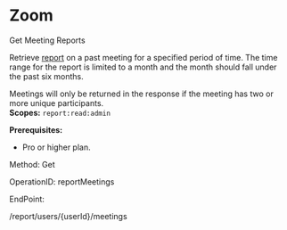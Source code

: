 #     Zoom


Get Meeting Reports

Retrieve [report](https://support.zoom.us/hc/en-us/articles/216378603-Meeting-Reporting) on a past meeting for a specified period of time. The time range for the report is limited to a month and the month should fall under the past six months.

Meetings will only be returned in the response if the meeting has two or more unique participants.  
**Scopes:** `report:read:admin`
 
**Prerequisites:**
* Pro or higher plan.

Method: Get

OperationID: reportMeetings

EndPoint:

/report/users/{userId}/meetings
